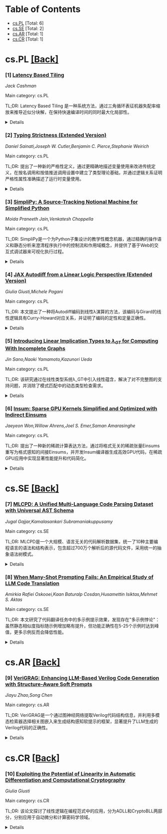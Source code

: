 <div id=toc></div>

# Table of Contents

- [cs.PL](#cs.PL) [Total: 6]
- [cs.SE](#cs.SE) [Total: 2]
- [cs.AR](#cs.AR) [Total: 1]
- [cs.CR](#cs.CR) [Total: 1]


<div id='cs.PL'></div>

# cs.PL [[Back]](#toc)

### [1] [Latency Based Tiling](https://arxiv.org/abs/2510.15912)
*Jack Cashman*

Main category: cs.PL

TL;DR: Latency Based Tiling 是一种系统方法，通过三角循环表征机器失配率缩放来推导近似分块解，在保持快速编译时间的同时最大化局部性。


<details>
  <summary>Details</summary>
Motivation: 解决传统自动调优方法虽然有效但编译时间过长的问题，提供一种硬件无关的快速分块策略。

Method: 使用三角循环避免预取器失真，通过失配率缩放捕捉数据访问延迟与工作集大小的关系，根据延迟显著增加确定L1、L2、L3缓存大小的近似位置。

Result: 实现了可忽略的编译时间开销，在Rust中实现硬件无关方法，结合缓存计时技术，在支持Rust的任何地方提供可移植、内存安全的系统。

Conclusion: 该方法在多面体模型的子集中应用分块策略，基于推导的内存层次结构和观察到的每次迭代数据足迹进行循环嵌套分块，提供了一种高效的近似分块解决方案。

Abstract: Latency Based Tiling provides a systems based approach to deriving
approximate tiling solution that maximizes locality while maintaining a fast
compile time. The method uses triangular loops to characterize miss ratio
scaling of a machine avoiding prefetcher distortion. Miss ratio scaling
captures the relationship between data access latency and working set size with
sharp increases in latency indicating the data footprint exceeds capacity from
a cache level. Through these noticeable increases in latency we can determine
an approximate location for L1, L2, and L3 memory sizes. These sizes are
expected to be under approximations of a systems true memory sizes which is in
line with our expectations given the shared nature of cache in a multi process
system as described in defensive loop tiling. Unlike auto tuning, which can be
effective but prohibitively slow, Latency Based Tiling achieves negligible
compile time overhead. The implementation in Rust enables a hardware agnostic
approach which combined with a cache timing based techniques, yields a
portable, memory safe system running wherever Rust is supported. The tiling
strategy is applied to a subset of the polyhedral model, where loop nestings
are tiled based on both the derived memory hierarchy and the observed data
footprint per iteration.

</details>


### [2] [Typing Strictness (Extended Version)](https://arxiv.org/abs/2510.16133)
*Daniel Sainati,Joseph W. Cutler,Benjamin C. Pierce,Stephanie Weirich*

Main category: cs.PL

TL;DR: 提出了一种新的严格性定义，通过更精确地描述变量使用来改进传统定义，在按名调用和按值推送调用设置中建立了类型理论基础，并通过逻辑关系证明严格性属性准确描述了运行时变量使用。


<details>
  <summary>Details</summary>
Motivation: 严格性分析对于非严格求值语言的高效实现至关重要，但源级别的严格性推理具有挑战性和反直觉性。需要更精确的严格性定义来改进传统方法。

Method: 在按名调用和按值推送调用设置中建立类型理论基础，借鉴跟踪效果和共效果的类型系统文献，使用逻辑关系证明严格性属性的准确性，并提供严格性注释保留的翻译。

Result: 开发了新的严格性定义和类型系统，能够更精确地描述变量使用，并通过逻辑关系验证了运行时行为的准确性。

Conclusion: 提出的严格性定义和类型系统为严格性分析提供了更精确的理论基础，所有结果都在Rocq中机械化验证。

Abstract: Strictness analysis is critical to efficient implementation of languages with
non-strict evaluation, mitigating much of the performance overhead of laziness.
However, reasoning about strictness at the source level can be challenging and
unintuitive. We propose a new definition of strictness that refines the
traditional one by describing variable usage more precisely. We lay
type-theoretic foundations for this definition in both call-by-name and
call-by-push-value settings, drawing inspiration from the literature on type
systems tracking effects and coeffects. We prove via a logical relation that
the strictness attributes computed by our type systems accurately describe the
use of variables at runtime, and we offer a strictness-annotation-preserving
translation from the call-by-name system to the call-by-push-value one. All our
results are mechanized in Rocq.

</details>


### [3] [SimpliPy: A Source-Tracking Notional Machine for Simplified Python](https://arxiv.org/abs/2510.16594)
*Moida Praneeth Jain,Venkatesh Choppella*

Main category: cs.PL

TL;DR: SimpliPy是一个为Python子集设计的教学性概念机器，通过精确的操作语义和静态分析来澄清程序执行中的控制流和作用域概念，并提供了基于Web的交互式调试器来可视化执行过程。


<details>
  <summary>Details</summary>
Motivation: 解决新手程序员对程序执行的误解，特别是控制流和作用域等核心概念的理解困难。

Method: 设计SimpliPy概念机器，包含精确的操作语义（显式跟踪源代码行号）、静态分析生成控制流图(CFG)和识别词法作用域，并开发基于Web的交互式调试器来可视化执行状态。

Result: 开发了一个集成形式语义、程序分析和可视化的教学工具，能够清晰地展示代码与执行行为之间的联系。

Conclusion: SimpliPy成功地将形式语义、程序分析和可视化技术整合，为程序理解提供了有效的教学方法和实际应用演示。

Abstract: Misconceptions about program execution hinder many novice programmers. We
introduce SimpliPy, a notional machine designed around a carefully chosen
Python subset to clarify core control flow and scoping concepts. Its foundation
is a precise operational semantics that explicitly tracks source code line
numbers for each execution step, making the link between code and behavior
unambiguous. Complementing the dynamic semantics, SimpliPy uses static analysis
to generate Control Flow Graphs (CFGs) and identify lexical scopes, helping
students build a structural understanding before tracing. We also present an
interactive web-based debugger built on these principles. This tool embodies
the formal techniques, visualizing the operational state (environments, stack)
and using the static CFG to animate control flow directly on the graph during
step-by-step execution. SimpliPy thus integrates formal semantics, program
analysis, and visualization to offer both a pedagogical approach and a
practical demonstration of applying formal methods to program understanding.

</details>


### [4] [JAX Autodiff from a Linear Logic Perspective (Extended Version)](https://arxiv.org/abs/2510.16883)
*Giulia Giusti,Michele Pagani*

Main category: cs.PL

TL;DR: 本文提出了一种将Autodiff编码到线性λ演算的方法，该编码与Girard的线性逻辑具有Curry-Howard对应关系，并证明了编码的定性和定量正确性。


<details>
  <summary>Details</summary>
Motivation: 现有的Autodiff形式化虽然足以表达主要程序变换，但其类型系统非常特定于该任务，不清楚是否产生具有独立兴趣的子结构逻辑。

Method: 将Autodiff编码到线性λ演算中，该演算与线性逻辑具有Curry-Howard对应关系，并证明编码的定性和定量正确性。

Result: 编码在定性和定量上都是正确的，并且发现反向传播中使用的unzipping变换实际上是可选的。

Conclusion: 提出的编码方法不仅连接了Autodiff与线性逻辑，还揭示了实现细节中的冗余，为自动微分系统提供了更简洁的理论基础。

Abstract: Autodiff refers to the core of the automatic differentiation systems
developed in projects like JAX and Dex. Autodiff has recently been formalised
in a linear typed calculus by Radul et al in arXiv:2204.10923. Although this
formalisation suffices to express the main program transformations of Autodiff,
the calculus is very specific to this task, and it is not clear whether the
type system yields a substructural logic that has interest on its own.
  We propose an encoding of Autodiff into a linear $\lambda$-calculus that
enjoys a Curry-Howard correspondence with Girard's linear logic. We prove that
the encoding is sound both qualitatively (the encoded terms are extensionally
equivalent to the original ones) and quantitatively (the encoding preserves the
original work cost as described in arXiv:2204.10923). As a byproduct, we show
that unzipping, one of the transformations used to implement backpropagation in
Autodiff, is, in fact, optional.

</details>


### [5] [Introducing Linear Implication Types to $λ_{GT}$ for Computing With Incomplete Graphs](https://arxiv.org/abs/2510.17429)
*Jin Sano,Naoki Yamamoto,Kazunori Ueda*

Main category: cs.PL

TL;DR: 该研究通过在线性类型系统λ_GT中引入线性蕴含，解决了对不完整图的支持问题，并消除了模式匹配中的动态类型检查需求。


<details>
  <summary>Details</summary>
Motivation: 现有λ_GT语言的类型系统存在两个主要问题：不支持不完整图（即用户定义类型图中缺少某些元素的图），以及在模式匹配中依赖动态类型检查。

Method: 在λ_GT类型系统中引入线性蕴含，并添加新的约束条件来确保类型系统的正确性。

Result: 成功扩展了λ_GT类型系统，使其能够支持不完整图，同时消除了模式匹配中的动态类型检查需求。

Conclusion: 通过引入线性蕴含和相应约束，显著提升了λ_GT语言类型系统的表达能力和安全性。

Abstract: Designing programming languages that enable intuitive and safe manipulation
of data structures is a critical research challenge. Conventional destructive
memory operations using pointers are complex and prone to errors. Existing type
systems, such as affine types and shape types, address this problem towards
safe manipulation of heaps and pointers, but design of high-level declarative
languages that allow us to manipulate complex pointer data structures at a
higher level of abstraction is largely an open problem. The $\lambda_{GT}$
language, a purely functional programming language that treats hypergraphs
(hereafter referred to as graphs) as primary data structures, addresses some of
these challenges. By abstracting data with shared references and cycles as
graphs, it enables declarative operations through pattern matching and
leverages its type system to guarantee safety of these operations.
Nevertheless, the previously proposed type system of $\lambda_{GT}$ leaves two
significant open challenges. First, the type system does not support
\emph{incomplete graphs}, that is, graphs in which some elements are missing
from the graphs of user-defined types. Second, the type system relies on
dynamic type checking during pattern matching. This study addresses these two
challenges by incorporating linear implication into the $\lambda_{GT}$ type
system, while introducing new constraints to ensure its soundness.

</details>


### [6] [Insum: Sparse GPU Kernels Simplified and Optimized with Indirect Einsums](https://arxiv.org/abs/2510.17505)
*Jaeyeon Won,Willow Ahrens,Joel S. Emer,Saman Amarasinghe*

Main category: cs.PL

TL;DR: 提出了一种新的稀疏计算表达方法，通过将格式无关的稀疏张量Einsums重写为格式感知的间接Einsums，并开发Insum编译器生成高效GPU代码，在稀疏GPU应用中实现显著性能提升和代码简化。


<details>
  <summary>Details</summary>
Motivation: 现有稀疏编译器主要针对CPU设计，难以生成高性能GPU代码，且在稀疏和密集混合计算中无法有效优化密集部分。

Method: 从格式无关的稀疏张量Einsums出发，重写为格式感知的间接Einsums，通过间接索引将稀疏数据和元数据映射到密集张量操作，并开发Insum编译器生成GPU代码。

Result: 在稀疏GPU应用中实现1.14x到3.81x的加速，相比手写实现减少202x到4491x的代码行数。

Conclusion: 提出的间接Einsums方法和Insum编译器能够有效解决稀疏GPU计算中的性能优化和编程复杂度问题。

Abstract: Programming high-performance sparse GPU kernels is notoriously difficult,
requiring both substantial effort and deep expertise. Sparse compilers aim to
simplify this process, but existing systems fall short in two key ways. First,
they are primarily designed for CPUs and rarely produce high-performance GPU
code. Second, when computations involve both sparse and dense regions, these
compilers often fail to optimize the dense portions effectively. In this paper,
we propose a new approach for expressing sparse computations. We start from
format-agnostic Einsums over sparse tensors and rewrite them into
format-conscious indirect Einsums, which explicitly encode format information
by mapping sparse data and metadata onto dense tensor operations through
indirect indexing. To execute indirect Einsums, we introduce the Insum
compiler, which generates efficient GPU code for these Einsums by lowering to
the PyTorch compiler, extended to better support Tensor Core-enabled indirect
Einsums. We also present two fixed-length sparse formats, GroupCOO and
BlockGroupCOO, designed to fit naturally with indirect Einsums. Our approach
achieves 1.14x to 3.81x speedups across a range of sparse GPU applications
while reducing lines of code by 202x to 4491x compared to hand-written
implementations.

</details>


<div id='cs.SE'></div>

# cs.SE [[Back]](#toc)

### [7] [MLCPD: A Unified Multi-Language Code Parsing Dataset with Universal AST Schema](https://arxiv.org/abs/2510.16357)
*Jugal Gajjar,Kamalasankari Subramaniakuppusamy*

Main category: cs.SE

TL;DR: MLCPD是一个大规模、语言无关的代码解析数据集，统一了10种主要编程语言的语法和结构表示，包含超过700万个解析后的源代码文件，采用统一的抽象语法树模式。


<details>
  <summary>Details</summary>
Motivation: 现有语料库主要关注词元级代码或孤立解析器，缺乏统一的跨语言结构表示，需要建立一个能够支持跨语言推理、结构学习和多语言软件分析的数据集。

Method: 提出通用抽象语法树模式，对10种编程语言的源代码进行解析和归一化处理，每个条目包含归一化模式、语言级元数据和抽象节点语义，以Parquet格式存储便于扩展检索。

Result: 经验分析显示存在强烈的跨语言结构规律性，证明Python、Java、Go等不同语言的语法图可以在共享模式下对齐。数据集已在Hugging Face公开发布，代码库在GitHub上提供。

Conclusion: MLCPD为跨语言表示学习和程序分析的未来研究建立了一个开放、可复现的基础。

Abstract: We introduce the MultiLang Code Parser Dataset (MLCPD), a large-scale,
language-agnostic dataset unifying syntactic and structural representations of
code across ten major programming languages. MLCPD contains over seven million
parsed source files normalized under our proposed universal Abstract Syntax
Tree (AST) schema, enabling consistent cross-language reasoning, structural
learning, and multilingual software analysis. Unlike existing corpora that
focus purely on token-level code or isolated parsers, MLCPD provides both
hierarchical tree representations and rich metadata for every file, ensuring
lossless syntactic coverage and structural uniformity. Each entry includes a
normalized schema, language-level metadata, and abstracted node semantics
stored in Parquet format for scalable retrieval. Empirical analyses reveal
strong cross-language structural regularities-demonstrating that syntactic
graphs from languages as diverse as Python, Java, and Go can be aligned under a
shared schema. We release the dataset publicly on Hugging Face and the
accompanying codebase on GitHub, which includes complete pipelines for dataset
reproduction, grammar compilation, and a visualization tool for exploring the
unified AST across languages. Together, these resources establish MLCPD as an
open, reproducible foundation for future research in cross-language
representation learning and program analysis.

</details>


### [8] [When Many-Shot Prompting Fails: An Empirical Study of LLM Code Translation](https://arxiv.org/abs/2510.16809)
*Amirkia Rafiei Oskooei,Kaan Baturalp Cosdan,Husamettin Isiktas,Mehmet S. Aktas*

Main category: cs.SE

TL;DR: 本文研究了代码翻译任务中的多示例提示效果，发现存在"多示例悖论"：虽然静态相似度指标随示例增加略有提升，但功能正确性在5-25个示例时达到峰值，更多示例反而会降低性能。


<details>
  <summary>Details</summary>
Motivation: 大型语言模型的长上下文窗口为多示例学习提供了新机会，但代码翻译任务中多示例提示的有效性假设尚未得到系统验证。

Method: 通过大规模实证研究，评估了超过90,000次翻译，系统测试了从零示例到625个示例的提示配置，提示长度从约10万到80万token不等。

Result: 研究发现功能正确性在少量示例（5-25个）时达到最佳，而提供更多示例会降低这一关键性能指标。

Conclusion: 对于代码翻译任务，少量精心选择的示例质量比数量更重要，挑战了"越多越好"的通用假设，强调了最优提示策略的任务依赖性。

Abstract: Large Language Models (LLMs) with vast context windows offer new avenues for
in-context learning (ICL), where providing many examples ("many-shot"
prompting) is often assumed to enhance performance. We investigate this
assumption for the complex task of code translation. Through a large-scale
empirical study of over 90,000 translations, we systematically evaluate the
impact of scaling in-context examples from zero-shot to many-shot
configurations of up to 625 examples, with prompts spanning from approximately
100,000 to 800,000 tokens. Our findings reveal a "many-shot paradox": while
static similarity metrics may modestly improve with more examples, functional
correctness consistently peaks with few-shot prompting (5-25 examples).
Providing substantially more examples often degrades this crucial functional
performance. This study highlights that for code translation, the quality of a
few well-chosen examples outweighs sheer quantity, challenging the universal
efficacy of "more is better" for ICL and underscoring the task-dependent nature
of optimal prompting strategies. Our results have significant implications for
effectively leveraging LLMs in software engineering.

</details>


<div id='cs.AR'></div>

# cs.AR [[Back]](#toc)

### [9] [VeriGRAG: Enhancing LLM-Based Verilog Code Generation with Structure-Aware Soft Prompts](https://arxiv.org/abs/2510.15914)
*Jiayu Zhao,Song Chen*

Main category: cs.AR

TL;DR: VeriGRAG是一个通过图神经网络提取Verilog代码结构信息，并利用多模态检索器选择相关图嵌入来生成结构感知软提示的框架，显著提升了LLM生成的Verilog代码的正确性。


<details>
  <summary>Details</summary>
Motivation: Verilog代码编码了硬件电路的结构信息，但现有方法未能有效利用这些结构信息来提升LLM生成的Verilog代码的功能和语法正确性。

Method: 使用GNN提取Verilog代码的结构图嵌入，通过多模态检索器选择相关图嵌入，并通过VeriFormer模块将其与代码模态对齐生成结构感知软提示。

Result: 在VerilogEval和RTLLM基准测试中实现了最先进或更优的性能，显著提高了Verilog代码生成的正确性。

Conclusion: VeriGRAG框架通过有效利用Verilog代码的结构信息，成功提升了LLM生成代码的质量和正确性。

Abstract: Large language models (LLMs) have demonstrated strong capabilities in
generating Verilog code from natural language descriptions. However, Verilog
code inherently encodes structural information of hardware circuits.
Effectively leveraging this structural information to enhance the functional
and syntactic correctness of LLM-generated Verilog code remains a significant
challenge. To address this challenge, we propose VeriGRAG , a novel framework
that extracts structural graph embeddings from Verilog code using graph neural
networks (GNNs). A multimodal retriever then selects the graph embeddings most
relevant to the given generation task, which are aligned with the code modality
through the VeriFormer module to generate structure-aware soft prompts. Our
experiments demonstrate that VeriGRAG substantially improves the correctness of
Verilog code generation, achieving state-of-the-art or superior performance
across both VerilogEval and RTLLM benchmarks.

</details>


<div id='cs.CR'></div>

# cs.CR [[Back]](#toc)

### [10] [Exploiting the Potential of Linearity in Automatic Differentiation and Computational Cryptography](https://arxiv.org/abs/2510.17220)
*Giulia Giusti*

Main category: cs.CR

TL;DR: 该论文探讨了线性逻辑在编程范式中的应用，分为ADLL和CryptoBLL两部分，分别应用于自动微分和计算密码学领域。


<details>
  <summary>Details</summary>
Motivation: 线性概念在数学和计算机科学中具有互补但不同的含义，数学中支撑函数和向量空间，计算机科学中涉及资源敏感计算。线性逻辑能够建模必须恰好使用一次的假设，为跟踪计算资源提供自然框架。

Method: ADLL部分将线性逻辑应用于自动微分，建模实数上的线性函数和转置操作；CryptoBLL部分使用线性逻辑表达计算密码学中对手的复杂性约束。

Result: ADLL旨在通过将JAX的类型系统与线性逻辑连接来弥合理论与实践的差距；CryptoBLL提出了一个用于计算密码学中协议自动分析的框架。

Conclusion: 通过线性逻辑的应用，该论文为分析复杂系统提供了严谨而实用的方法，特别是在自动微分和计算密码学领域。

Abstract: The concept of linearity plays a central role in both mathematics and
computer science, with distinct yet complementary meanings. In mathematics,
linearity underpins functions and vector spaces, forming the foundation of
linear algebra and functional analysis. In computer science, it relates to
resource-sensitive computation. Linear Logic (LL), for instance, models
assumptions that must be used exactly once, providing a natural framework for
tracking computational resources such as time, memory, or data access. This
dual perspective makes linearity essential to programming languages, type
systems, and formal models that express both computational complexity and
composability. Bridging these interpretations enables rigorous yet practical
methodologies for analyzing and verifying complex systems.
  This thesis explores the use of LL to model programming paradigms based on
linearity. It comprises two parts: ADLL and CryptoBLL. The former applies LL to
Automatic Differentiation (AD), modeling linear functions over the reals and
the transposition operation. The latter uses LL to express complexity
constraints on adversaries in computational cryptography.
  In AD, two main approaches use linear type systems: a theoretical one
grounded in proof theory, and a practical one implemented in JAX, a Python
library developed by Google for machine learning research. In contrast,
frameworks like PyTorch and TensorFlow support AD without linear types. ADLL
aims to bridge theory and practice by connecting JAX's type system to LL.
  In modern cryptography, several calculi aim to model cryptographic proofs
within the computational paradigm. These efforts face a trade-off between
expressiveness, to capture reductions, and simplicity, to abstract probability
and complexity. CryptoBLL addresses this tension by proposing a framework for
the automatic analysis of protocols in computational cryptography.

</details>
